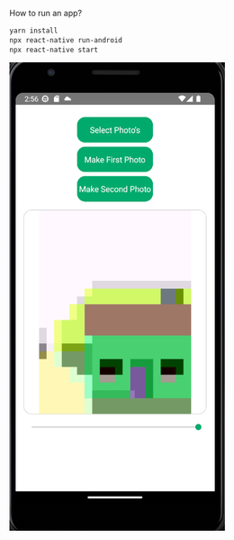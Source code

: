 How to run an app?

```bash
yarn install
npx react-native run-android
npx react-native start
```

![alt text](https://github.com/meta-orso/RNImage/blob/master/demo.png)

